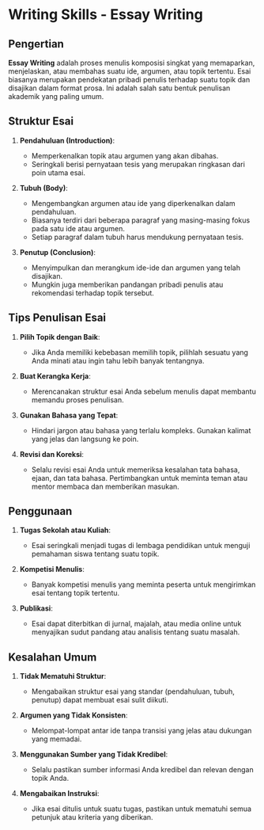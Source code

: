 # Writing Skills - Essay Writing

## Pengertian

**Essay Writing** adalah proses menulis komposisi singkat yang memaparkan, menjelaskan, atau membahas suatu ide, argumen, atau topik tertentu. Esai biasanya merupakan pendekatan pribadi penulis terhadap suatu topik dan disajikan dalam format prosa. Ini adalah salah satu bentuk penulisan akademik yang paling umum.

## Struktur Esai

1. **Pendahuluan (Introduction)**:
   - Memperkenalkan topik atau argumen yang akan dibahas.
   - Seringkali berisi pernyataan tesis yang merupakan ringkasan dari poin utama esai.

2. **Tubuh (Body)**:
   - Mengembangkan argumen atau ide yang diperkenalkan dalam pendahuluan.
   - Biasanya terdiri dari beberapa paragraf yang masing-masing fokus pada satu ide atau argumen.
   - Setiap paragraf dalam tubuh harus mendukung pernyataan tesis.

3. **Penutup (Conclusion)**:
   - Menyimpulkan dan merangkum ide-ide dan argumen yang telah disajikan.
   - Mungkin juga memberikan pandangan pribadi penulis atau rekomendasi terhadap topik tersebut.

## Tips Penulisan Esai

1. **Pilih Topik dengan Baik**:
   - Jika Anda memiliki kebebasan memilih topik, pilihlah sesuatu yang Anda minati atau ingin tahu lebih banyak tentangnya.

2. **Buat Kerangka Kerja**:
   - Merencanakan struktur esai Anda sebelum menulis dapat membantu memandu proses penulisan.

3. **Gunakan Bahasa yang Tepat**:
   - Hindari jargon atau bahasa yang terlalu kompleks. Gunakan kalimat yang jelas dan langsung ke poin.

4. **Revisi dan Koreksi**:
   - Selalu revisi esai Anda untuk memeriksa kesalahan tata bahasa, ejaan, dan tata bahasa. Pertimbangkan untuk meminta teman atau mentor membaca dan memberikan masukan.

## Penggunaan

1. **Tugas Sekolah atau Kuliah**:
   - Esai seringkali menjadi tugas di lembaga pendidikan untuk menguji pemahaman siswa tentang suatu topik.

2. **Kompetisi Menulis**:
   - Banyak kompetisi menulis yang meminta peserta untuk mengirimkan esai tentang topik tertentu.

3. **Publikasi**:
   - Esai dapat diterbitkan di jurnal, majalah, atau media online untuk menyajikan sudut pandang atau analisis tentang suatu masalah.

## Kesalahan Umum

1. **Tidak Mematuhi Struktur**:
   - Mengabaikan struktur esai yang standar (pendahuluan, tubuh, penutup) dapat membuat esai sulit diikuti.

2. **Argumen yang Tidak Konsisten**:
   - Melompat-lompat antar ide tanpa transisi yang jelas atau dukungan yang memadai.

3. **Menggunakan Sumber yang Tidak Kredibel**:
   - Selalu pastikan sumber informasi Anda kredibel dan relevan dengan topik Anda.

4. **Mengabaikan Instruksi**:
   - Jika esai ditulis untuk suatu tugas, pastikan untuk mematuhi semua petunjuk atau kriteria yang diberikan.

